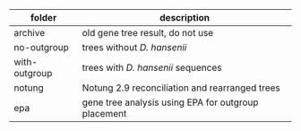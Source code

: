 | folder | description |
| ------ | ----------- |
| archive | old gene tree result, do not use |
| no-outgroup | trees without _D. hansenii_ |
| with-outgroup | trees with _D. hansenii_ sequences |
| notung | Notung 2.9 reconciliation and rearranged trees |
| epa | gene tree analysis using EPA for outgroup placement |
